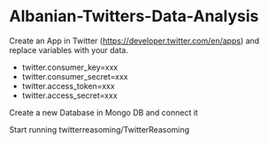 # Albanian-Twitters-Data-Analysis

Create an App in Twitter (https://developer.twitter.com/en/apps) and replace variables with your data.

* twitter.consumer_key=xxx
* twitter.consumer_secret=xxx
* twitter.access_token=xxx
* twitter.access_secret=xxx


Create a new Database in Mongo DB and connect it

Start running twitterreasoming/TwitterReasoming
